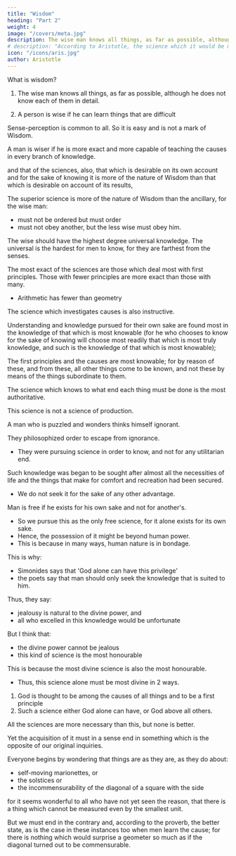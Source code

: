 ```yaml
---
title: "Wisdom"
heading: "Part 2"
weight: 4
image: "/covers/meta.jpg"
description: The wise man knows all things, as far as possible, although he does not know each of them in detail
# description: "According to Aristotle, the science which it would be most meet for God to have is a divine science, and so is any science that deals with divine objects"
icon: "/icons/aris.jpg"
author: Aristotle
---
```




What is wisdom?

<!--  kind are the causes and the principles, the knowledge of which is Wisdom.  -->

1. The wise man knows all things, as far as possible, although he does not know each of them in detail. 

2. A person is wise if he can learn things that are difficult

Sense-perception is common to all. So it is easy and is not a mark of Wisdom. 

A man is wiser if he is more exact and more capable of teaching the causes in every branch of knowledge.

and that of the sciences, also, that which is desirable on its own account and for the sake of knowing it is more of the nature of Wisdom than that which is desirable on account of its results, 

The superior science is more of the nature of Wisdom than the ancillary, for the wise man:
- must not be ordered but must order
- must not obey another, but the less wise must obey him.

The wise should have the highest degree universal knowledge. The universal is the hardest for men to know, for they are farthest from the senses.

The most exact of the sciences are those which deal most with first principles. Those with fewer principles are more exact than those with many. 
- Arithmetic has fewer than geometry

The science which investigates causes is also instructive.

Understanding and knowledge pursued for their own sake are found most in the knowledge of that which is most knowable (for he who chooses to know for the sake of knowing will choose most readily that which is most truly knowledge, and such is the knowledge of that which is most knowable); 

The first principles and the causes are most knowable; for by reason of these, and from these, all other things come to be known, and not these by means of the things subordinate to them.

The science which knows to what end each thing must be done is the most authoritative. <!--  of the sciences, and more authoritative than any ancillary science; and this end is the good of that thing, and in general the supreme good in the whole of nature. Judged by all the tests we have mentioned, then, the name in question falls to the same science; this must be a science that investigates the first principles and causes; for the good, i.e. the end, is one of the causes. -->

This science is not a science of production. <!--  is clear even from the history of the earliest philosophers. For it is owing to their wonder that men both now begin and at first began to philosophize; they wondered originally at the obvious difficulties, then advanced little by little and stated difficulties about the greater matters, e.g. about the phenomena of the moon and those of the sun and of the stars, and about the genesis of the universe.  -->

A man who is puzzled and wonders thinks himself ignorant. <!-- (whence even the lover of myth is in a sense a lover of Wisdom, for the myth is composed of wonders); therefore since -->

They philosophized order to escape from ignorance.
- They were pursuing science in order to know, and not for any utilitarian end.

<!-- This is confirmed by the facts; for it was when , that  -->

Such knowledge was began to be sought after almost all the necessities of life and the things that make for comfort and recreation had been secured. 
- We do not seek it for the sake of any other advantage.

Man is free if <!-- , we say, who --> he exists for his own sake and not for another's. 
- So we pursue this as the only free science, for it alone exists for its own sake.
- Hence, the possession of it might be <!-- justly regarded as --> beyond human power. 
- This is because in many ways, human nature is in bondage. 

This is why:
- Simonides says that 'God alone can have this privilege'
- the poets say that man<!--  and it is unfitting that man --> should only<!--  not be content to --> seek the knowledge that is suited to him. 

<!-- If, then, there is something in what  -->

Thus, <!-- The poets say, and --> they say:
- jealousy is natural to the divine power, and
- all who excelled in this knowledge would be unfortunate
<!-- , it would probably occur in this case above all, and .  -->

But I think that:
- the divine power cannot be jealous <!-- (nay, according to the proverb, 'bards tell a lie'), --> 
- this kind of science is the most honourable

<!-- nor should any other science be thought more honourable than one of this sort.  -->

This is because the most divine science is also the most honourable. 
- Thus, this science alone must be most divine in 2 ways. 

<!-- The science which it would be most meet for God to have is a divine science, and so is any science that deals with divine objects; and this science alone has both these qualities; for (1)  -->

1. God is thought to be among the causes of all things and to be a first principle
2. Such a science either God alone can have, or God above all others. 

All the sciences are more necessary than this, but none is better.

Yet the acquisition of it must in a sense end in something which is the opposite of our original inquiries. 

Everyone begins by wondering that things are as they are, as they do about:
- self-moving marionettes, or
- the solstices or
- the incommensurability of the diagonal of a square with the side

for it seems wonderful to all who have not yet seen the reason, that there is a thing which cannot be measured even by the smallest unit. 

But we must end in the contrary and, according to the proverb, the better state, as is the case in these instances too when men learn the cause; for there is nothing which would surprise a geometer so much as if the diagonal turned out to be commensurable.

<!-- "We have stated, then, what is the nature of the science we are searching for, and what is the mark which our search and our whole investigation must reach.
 -->
